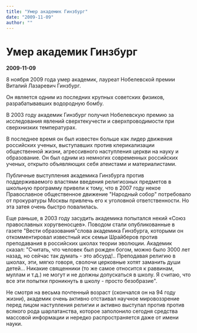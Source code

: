 ```yaml
---
title: "Умер академик Гинзбург"
date: "2009-11-09"
author: ""
---
```


# Умер академик Гинзбург

**2009-11-09** 

8 ноября 2009 года умер академик, лауреат Нобелевской премии Виталий Лазаревич Гинзбург.

Он является одним из последних крупных советских физиков, разрабатывавших водородную бомбу.

В 2003 году академик Гинзбург получил Нобелевскую премию за исследования явлений сверхтекучести и сверхпроводимости при сверхнизких температурах.

В последнее время он был известен больше как лидер движения российских ученых, выступавших против клерикализации общественной жизни, агрессивного наступления церкви на науку и образование. Он был одним из немногих современных российских ученых, открыто объявляющих себя атеистами и материалистами.

Публичные выступления академика Гинзбурга против поддерживаемого властями введения религиозных предметов в школьную программу привели к тому, что в 2007 году некое Православное общественное движение "Народный собор" потребовало от прокуратуры Москвы привлечь его к уголовной ответственности. Но эта затея очень быстро повалилась.

Еще раньше, в 2003 году засудить академика попытался некий «Союз православных хоругвеносцев». Поводом стали опубликованные в газете "Вести образования"слова академика Гинзбурга, которыми он откомментировал известный иск семьи Шрайберов против преподавания в российских школах теории эволюции. Академик сказал: "Считать, что человек был рожден богом, можно было 3000 лет назад, но сейчас так думать - это абсурд!.. Преподавая религию в школах, эти, мягко говоря, сволочи церковные хотят заманить души детей... Никакие священники (то же самое относится к раввинам, муллам и т.д.) не могут и не должны допускаться в школу. Я считаю, что все эти попытки проникнуть в школу - просто безобразие".

Не смотря на весьма почтенный возраст (скончался он на 94 году жизни), академик очень активно отстаивал научное мировоззрение перед лицом наступления религии и активно выступал против против всякого рода шарлатанства, которое заполонило сегодня средства массовой информации и нередко распространяется даже от имени науки.